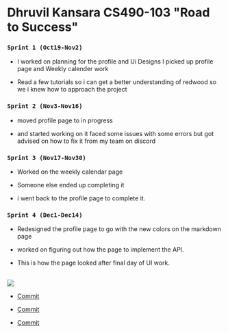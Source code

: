 #                           Dhruvil Kansara CS490-103 "Road to Success"

### ```Sprint 1 (Oct19-Nov2)```
+ I worked on planning for the profile and Ui Designs I picked up profile page and Weekly calender work

+ Read a few tutorials so i can get a better understanding of redwood so we i knew how to approach the project

### ```Sprint 2 (Nov3-Nov16)```
+ moved profile page to in progress

+ and started working on it faced some issues with some errors but got advised  on how to fix it from my team on discord


### ```Sprint 3 (Nov17-Nov30)```
+ Worked on the weekly calendar page

+ Someone else ended up completing it

+ i went back to the profile page to complete it.


### ```Sprint 4 (Dec1-Dec14)```
+ Redesigned the  profile page to go with the new colors on the markdown page

+ worked on figuring out how the page to implement the API.

+ This is how the page looked after final day of UI work.


<br>
<!--<div id="header" align="center">-->
  <img src="https://cdn.discordapp.com/attachments/1034512610235797666/1051944033586516038/Screen_Shot_2022-12-12_at_2.29.49_PM.png"/>
</div>
<br>





* [Commit](https://github.com/dhruvilk/Road-To-Success/pull/36/commits/8d44e6a1449ac44f4a7094a1ea0bf990eeda216a#diff-ad53ce3f831bc815455b9f3d758cac8ee3b7ca43081f81aa13cd8a7c74e4d1a6)

* [Commit](https://github.com/dhruvilk/Road-To-Success/pull/36/commits/143077d77a8a83a606bf91050acf70f8cb5e6400)

* [Commit](https://github.com/dhruvilk/Road-To-Success/pull/64/commits/ebb9bf2fda180dbc3109fe3e383ffa74f972cb5b)
